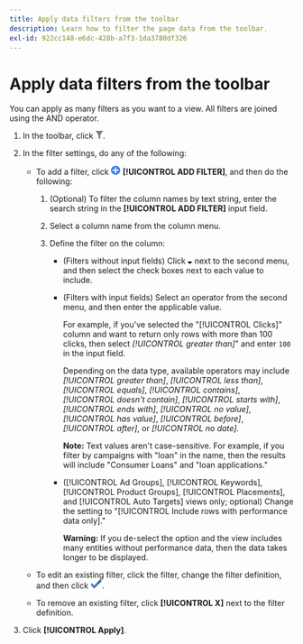 ```yaml
---
title: Apply data filters from the toolbar
description: Learn how to filter the page data from the toolbar.
exl-id: 922cc148-e6dc-428b-a7f3-1da3780df326
---
```

# Apply data filters from the toolbar

You can apply as many filters as you want to a view. All filters are joined using the AND operator.

1. In the toolbar, click ![Filter](/help/search-social-commerce/assets/filter.png "Filter").

1. In the filter settings, do any of the following:

   * To add a filter, click ![Add Filter](/help/search-social-commerce/assets/add.png "Add Filter") **[!UICONTROL ADD FILTER]**, and then do the following:

     1. (Optional) To filter the column names by text string, enter the search string in the **[!UICONTROL ADD FILTER]** input field.

     1. Select a column name from the column menu.

     1. Define the filter on the column:

        * (Filters without input fields) Click ![Down arrow](/help/search-social-commerce/assets/arrow-down-expand.png "Down arrow") next to the second menu, and then select the check boxes next to each value to include.

        * (Filters with input fields) Select an operator from the second menu, and then enter the applicable value.
   
          For example, if you've selected the "[!UICONTROL Clicks]" column and want to return only rows with more than 100 clicks, then select *[!UICONTROL greater than]*" and enter `100` in the input field.
          
          Depending on the data type, available operators may include *[!UICONTROL greater than]*, *[!UICONTROL less than]*, *[!UICONTROL equals]*, *[!UICONTROL contains]*, *[!UICONTROL doesn't contain]*, *[!UICONTROL starts with]*, *[!UICONTROL ends with]*, *[!UICONTROL no value]*, *[!UICONTROL has value]*, *[!UICONTROL before]*, *[!UICONTROL after]*, or *[!UICONTROL no date].* 
          
          **Note:** Text values aren't case-sensitive. For example, if you filter by campaigns with "loan" in the name, then the results will include "Consumer Loans" and "loan applications."

        * ([!UICONTROL Ad Groups], [!UICONTROL Keywords], [!UICONTROL Product Groups], [!UICONTROL Placements], and [!UICONTROL Auto Targets] views only; optional) Change the setting to "[!UICONTROL Include rows with performance data only]." 
        
          **Warning:** If you de-select the option and the view includes many entities without performance data, then the data takes longer to be displayed.

   * To edit an existing filter, click the filter, change the filter definition, and then click ![Update Filter](/help/search-social-commerce/assets/select.png "Update Filter").

   * To remove an existing filter, click **[!UICONTROL X]** next to the filter definition.

1. Click **[!UICONTROL Apply]**.
